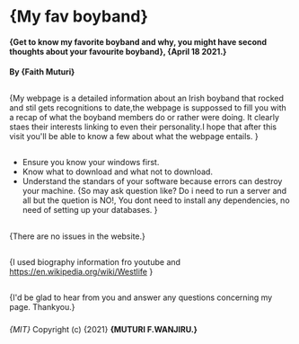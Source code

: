 # {My fav boyband}
#### {Get to know my favorite boyband and why, you might have second thoughts about your favourite boyband}, {April 18 2021.}
#### By **{Faith Muturi}**
## 
{My webpage is a detailed information about an Irish boyband that rocked and stil gets recognitions to date,the webpage is suppossed to fill you with a recap of what the boyband members do or rather were doing. It clearly staes their interests linking to even their personality.I hope that after this visit you'll be able to know a few about what the webpage entails. }
## 
* Ensure you know your windows first.
* Know what to download and what not to download.
* Understand the standars of your software because errors can destroy your machine.
{So may ask question like? Do i need to run a server and all but the quetion is NO!, You dont need to install any dependencies, no need of setting up your databases. }
## 
{There are no issues in the website.}
## 
{I used biography information fro youtube and https://en.wikipedia.org/wiki/Westlife }
## 
{I'd be glad to hear from you and answer any questions concerning my page. Thankyou.}
### 
*{MIT}*
Copyright (c) {2021} **{MUTURI F.WANJIRU.}**